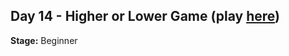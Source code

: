 ## Day 14 - Higher or Lower Game (play [here](https://replit.com/@GloryOdeyemi/Higher-Lower?v=1))

**Stage:** Beginner
